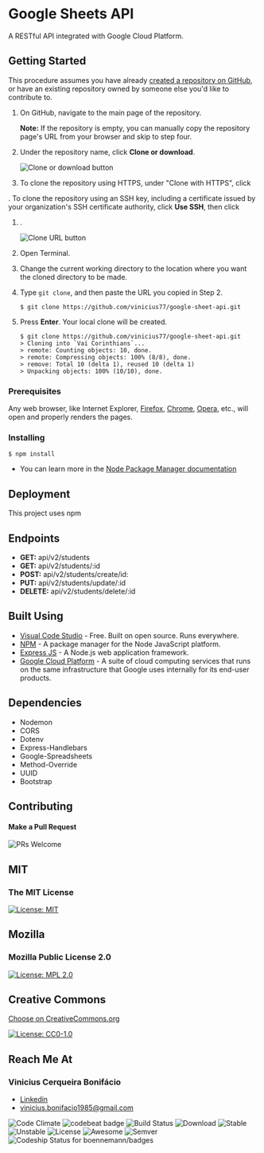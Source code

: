 # Google Sheets API

A RESTful API integrated with Google Cloud Platform.

## Getting Started

This procedure assumes you have already [created a repository on GitHub](https://help.github.com/en/articles/creating-a-new-repository), or have an existing repository owned by someone else you'd like to contribute to.

1.  On GitHub, navigate to the main page of the repository.

    **Note:** If the repository is empty, you can manually copy the repository page's URL from your browser and skip to step four.

2.  Under the repository name, click **Clone or download**.

    ![Clone or download button](https://help.github.com/assets/images/help/repository/clone-repo-clone-url-button.png)

3.  To clone the repository using HTTPS, under "Clone with HTTPS", click

. To clone the repository using an SSH key, including a certificate issued by your organization's SSH certificate authority, click **Use SSH**, then click

1.  .

    ![Clone URL button](https://help.github.com/assets/images/help/repository/https-url-clone.png)

2.  Open Terminal.

3.  Change the current working directory to the location where you want the cloned directory to be made.

4.  Type `git clone`, and then paste the URL you copied in Step 2.

    ```shell
    $ git clone https://github.com/vinicius77/google-sheet-api.git
    ```

5.  Press **Enter**. Your local clone will be created.

    ```shell
    $ git clone https://github.com/vinicius77/google-sheet-api.git
    > Cloning into `Vai Corinthians`...
    > remote: Counting objects: 10, done.
    > remote: Compressing objects: 100% (8/8), done.
    > remove: Total 10 (delta 1), reused 10 (delta 1)
    > Unpacking objects: 100% (10/10), done.
    ```

### Prerequisites

Any web browser, like Internet Explorer, [Firefox](https://www.mozilla.org/en-US/firefox/new/), [Chrome](https://www.google.com/chrome/), [Opera](http://www.opera.com/), etc., will open and properly renders the pages.

### Installing

```shell
$ npm install
```

- You can learn more in the [Node Package Manager documentation](https://docs.npmjs.com/cli/install)

## Deployment

This project uses npm

## Endpoints

- **GET:** api/v2/students
- **GET:** api/v2/students/:id
- **POST:** api/v2/students/create/id:
- **PUT:** api/v2/students/update/:id
- **DELETE:** api/v2/students/delete/:id

## Built Using

- [Visual Code Studio](https://code.visualstudio.com/) - Free. Built on open source. Runs everywhere.
- [NPM](https://docs.npmjs.com/) - A package manager for the Node JavaScript platform.
- [Express JS](https://expressjs.com) - A Node.js web application framework.
- [Google Cloud Platform](https://cloud.google.com/docs/) - A suite of cloud computing services that runs on the same infrastructure that Google uses internally for its end-user products.

## Dependencies

- Nodemon
- CORS
- Dotenv
- Express-Handlebars
- Google-Spreadsheets
- Method-Override
- UUID
- Bootstrap

## Contributing

#### Make a Pull Request

![PRs Welcome](https://camo.githubusercontent.com/a34cfbf37ba6848362bf2bee0f3915c2e38b1cc1/68747470733a2f2f696d672e736869656c64732e696f2f62616467652f5052732d77656c636f6d652d627269676874677265656e2e7376673f7374796c653d666c61742d737175617265)

## MIT

### The MIT License

[![License: MIT](https://camo.githubusercontent.com/3ccf4c50a1576b0dd30b286717451fa56b783512/68747470733a2f2f696d672e736869656c64732e696f2f62616467652f4c6963656e73652d4d49542d79656c6c6f772e737667)](https://opensource.org/licenses/MIT)

## Mozilla

### Mozilla Public License 2.0

[![License: MPL 2.0](https://camo.githubusercontent.com/2974b512e1d81d7699971d454d1ad238ba6f369e/68747470733a2f2f696d672e736869656c64732e696f2f62616467652f4c6963656e73652d4d504c253230322e302d627269676874677265656e2e737667)](https://opensource.org/licenses/MPL-2.0)

## Creative Commons

[Choose on CreativeCommons.org](https://creativecommons.org/choose/)

[![License: CC0-1.0](https://licensebuttons.net/l/zero/1.0/80x15.png)](http://creativecommons.org/publicdomain/zero/1.0/)

## Reach Me At

### Vinicius Cerqueira Bonifácio

- [Linkedin](https://www.linkedin.com/in/viniciuscerqueirabonifacio/)
- [vinicius.bonifacio1985@gmail.com](mailto:vinicius.bonifacio1985@gmail.com)

![Code Climate](https://camo.githubusercontent.com/ca4663909815a5d5f20331a9f2c57670cbc7fbc3/68747470733a2f2f636f6465636c696d6174652e636f6d2f6769746875622f626f656e6e656d616e6e2f6261646765732e737667) ![codebeat badge](https://camo.githubusercontent.com/89c0de4439433f568ae439c4148d52212fe078c3/68747470733a2f2f636f6465626561742e636f2f6261646765732f66373038303839332d396166372d343738352d393136632d643566646263363765323663) ![Build Status](https://travis-ci.org/ali-irawan/xtra.svg?branch=master) ![Download](https://poser.pugx.org/ali-irawan/xtra/d/total.svg) ![Stable](https://poser.pugx.org/ali-irawan/xtra/v/stable.svg) ![Unstable](https://poser.pugx.org/ali-irawan/xtra/v/unstable.svg) ![License](https://poser.pugx.org/ali-irawan/xtra/license.svg) ![Awesome](https://camo.githubusercontent.com/13c4e50d88df7178ae1882a203ed57b641674f94/68747470733a2f2f63646e2e7261776769742e636f6d2f73696e647265736f726875732f617765736f6d652f643733303566333864323966656437386661383536353265336136336531353464643865383832392f6d656469612f62616467652e737667) ![Semver](https://camo.githubusercontent.com/6eedc210fbf67e09e15cb9ae2323316bf47aa03b/687474703a2f2f696d672e736869656c64732e696f2f53656d5665722f322e302e302e706e67) ![Codeship Status for boennemann/badges](https://camo.githubusercontent.com/af70e3212eda95dd0c4ca71099df027013657f40/68747470733a2f2f7777772e636f6465736869702e696f2f70726f6a656374732f32393735663139302d363436642d303133312d343532632d3761366432626261383333382f7374617475733f6272616e63683d6d6173746572)
